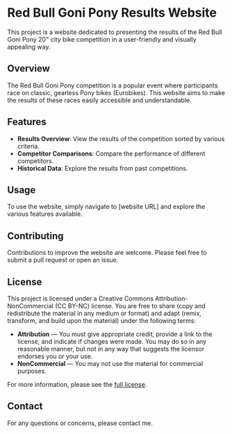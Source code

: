 # Red Bull Goni Pony Results Website

This project is a website dedicated to presenting the results of the Red Bull Goni Pony 20" city bike competition in a user-friendly and visually appealing way.

## Overview

The Red Bull Goni Pony competition is a popular event where participants race on classic, gearless Pony bikes (Eurobikes). This website aims to make the results of these races easily accessible and understandable.

## Features

- **Results Overview**: View the results of the competition sorted by various criteria.
- **Competitor Comparisons**: Compare the performance of different competitors.
- **Historical Data**: Explore the results from past competitions.

## Usage

To use the website, simply navigate to [website URL] and explore the various features available.

## Contributing

Contributions to improve the website are welcome. Please feel free to submit a pull request or open an issue.

## License

This project is licensed under a Creative Commons Attribution-NonCommercial (CC BY-NC) license. You are free to share (copy and redistribute the material in any medium or format) and adapt (remix, transform, and build upon the material) under the following terms:

- **Attribution** — You must give appropriate credit, provide a link to the license, and indicate if changes were made. You may do so in any reasonable manner, but not in any way that suggests the licensor endorses you or your use.
- **NonCommercial** — You may not use the material for commercial purposes.

For more information, please see the [full license](https://creativecommons.org/licenses/by-nc/4.0/).

## Contact

For any questions or concerns, please contact me.